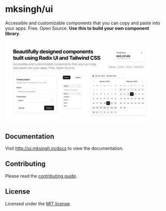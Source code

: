 # mksingh/ui

Accessible and customizable components that you can copy and paste into your apps. Free. Open Source. **Use this to build your own component library**.

![hero](apps/www/public/og.jpg)

## Documentation

Visit http://ui.mksingh.in/docs to view the documentation.

## Contributing

Please read the [contributing guide](/CONTRIBUTING.md).

## License

Licensed under the [MIT license](https://github.com/mksingh-ui/ui/blob/trunk/LICENSE.md).

